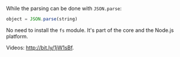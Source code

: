 While the parsing can be done with `JSON.parse`:

```js
object = JSON.parse(string)
```

No need to install the `fs` module. It's part of the core and the Node.js platform.


Videos: http://bit.ly/1jW1sBf.
